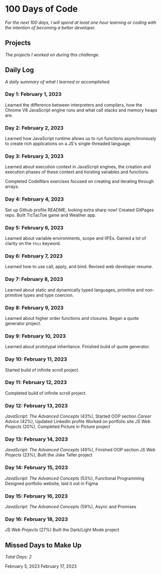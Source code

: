 # 100 Days of Code
_For the next 100 days, I will spend at least one hour learning or coding with the intention of becoming a better developer._

## Projects
_The projects I worked on during this challenge._

## Daily Log
_A daily summary of what I learned or accomplished._

### Day 1: February 1, 2023

Learned the difference between interpreters and compilers, how the Chrome V8 JavaScript engine runs and what call stacks and memory heaps are.

### Day 2: February 2, 2023

Learned how JavaScript runtime allows us to run functions asynchronously to create rich applications on a JS's single-threaded language.

### Day 3: February 3, 2023

Learned about execution context in JavaScript engines, the creation and execution phases of these context and hoisting variables and functions.

Completed CodeWars exercises focused on creating and iterating through arrays.

### Day 4: February 4, 2023

Set up Github profile README, looking extra sharp now!
Created GitPages repo.
Built TicTacToe game and Weather app.

### Day 5: February 6, 2023

Learned about variable environments, scope and IIFEs. Gained a lot of clarity on the `this` keyword.

### Day 6: February 7, 2023

Learned how to use call, apply, and bind.
Revised web developer resume.

### Day 7: February 8, 2023

Learned about static and dynamically typed languages, primitive and non-primitive types and type coercion.

### Day 8: February 9, 2023

Learned about higher order functions and closures.
Began a quote generator project.

### Day 9: February 10, 2023

Learned about prototypal inheritance.
Finished build of quote generator.

### Day 10: February 11, 2023

Started build of infinite scroll project.

### Day 11: February 12, 2023

Completed build of infinite scroll project.

### Day 12: February 13, 2023

_JavaScript: The Advanced Concepts_ (43%), Started OOP section
_Career Advice_ (42%), Updated LinkedIn profile
Worked on portfolio site
_JS Web Projects_ (20%), Completed Picture in Picture project

### Day 13: February 14, 2023

_JavaScript: The Advanced Concepts_ (49%), Finished OOP section
_JS Web Projects_ (23%), Built the Joke Teller project

### Day 14: February 15, 2023

_JavaScript: The Advanced Concepts_ (53%), Functional Programming
Designed portfolio website, laid it out in Figma

### Day 15: February 16, 2023

_JavaScript: The Advanced Concepts_ (59%), Async and Promises

### Day 16: February 18, 2023

_JS Web Projects_ (27%) Built the Dark/Light Mode project

## Missed Days to Make Up

_Total Days: 2_

February 5, 2023
February 17, 2023